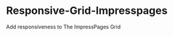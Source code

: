 Responsive-Grid-Impresspages
============================

Add responsiveness to The ImpressPages Grid


